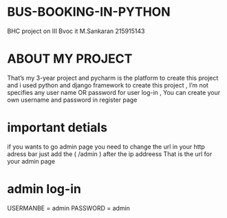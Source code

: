 # BUS-BOOKING-IN-PYTHON
BHC project on III Bvoc it M.Sankaran 215915143

# ABOUT MY PROJECT
That’s my 3-year project and pycharm is the platform to create this project 
and i used python and django framework to create this project ,
I’m not specifies any user name OR password for user log-in , You can create your own username and password in register page

# important detials
if you wants to go admin page you need to change the url in your http adress bar 
just add the (  /admin  ) after the ip addreess That is the url for your admin page

# admin log-in
USERMANBE = admin
PASSWORD = admin
